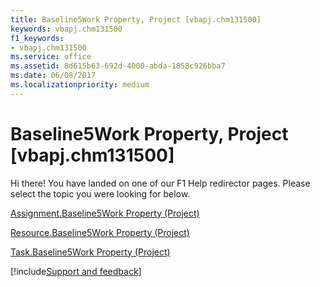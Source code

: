 ```yaml
---
title: Baseline5Work Property, Project [vbapj.chm131500]
keywords: vbapj.chm131500
f1_keywords:
- vbapj.chm131500
ms.service: office
ms.assetid: 8d615b63-692d-4000-abda-1858c926bba7
ms.date: 06/08/2017
ms.localizationpriority: medium
---
```



# Baseline5Work Property, Project [vbapj.chm131500]

Hi there! You have landed on one of our F1 Help redirector pages. Please select the topic you were looking for below.

[Assignment.Baseline5Work Property (Project)](https://msdn.microsoft.com/library/16893da5-816f-4cdc-c256-09c3860532a6%28Office.15%29.aspx)

[Resource.Baseline5Work Property (Project)](https://msdn.microsoft.com/library/0df841e3-9c88-f252-2f30-f64f7507369a%28Office.15%29.aspx)

[Task.Baseline5Work Property (Project)](https://msdn.microsoft.com/library/2b9eab7b-9286-d1b3-8072-e6db2eccf85d%28Office.15%29.aspx)

[!include[Support and feedback](~/includes/feedback-boilerplate.md)]